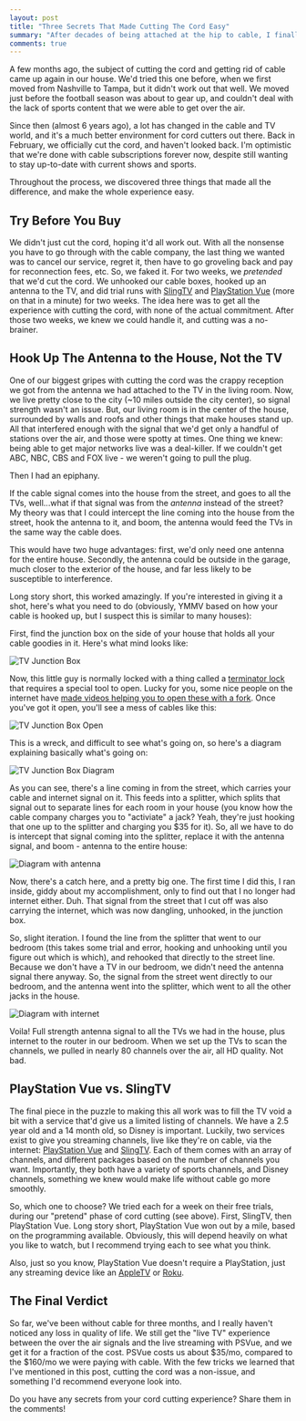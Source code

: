 ```yaml
---
layout: post
title: "Three Secrets That Made Cutting The Cord Easy"
summary: "After decades of being attached at the hip to cable, I finally cut the cord, and it's been amazing. Here are three secrets that helped me get the most of it."
comments: true
---
```


A few months ago, the subject of cutting the cord and getting rid of cable came up again in our house. We'd tried this one before, when we first moved from Nashville to Tampa, but it didn't work out that well. We moved just before the football season was about to gear up, and couldn't deal with the lack of sports content that we were able to get over the air.

Since then (almost 6 years ago), a lot has changed in the cable and TV world, and it's a much better environment for cord cutters out there. Back in February, we officially cut the cord, and haven't looked back. I'm optimistic that we're done with cable subscriptions forever now, despite still wanting to stay up-to-date with current shows and sports. 

Throughout the process, we discovered three things that made all the difference, and make the whole experience easy. 

## Try Before You Buy

We didn't just cut the cord, hoping it'd all work out. With all the nonsense you have to go through with the cable company, the last thing we wanted was to cancel our service, regret it, then have to go groveling back and pay for reconnection fees, etc. So, we faked it. For two weeks, we _pretended_ that we'd cut the cord. We unhooked our cable boxes, hooked up an antenna to the TV, and did trial runs with [SlingTV][sling] and [PlayStation Vue][psvue] (more on that in a minute) for two weeks. The idea here was to get all the experience with cutting the cord, with none of the actual commitment. After those two weeks, we knew we could handle it, and cutting was a no-brainer. 

## Hook Up The Antenna to the House, Not the TV

One of our biggest gripes with cutting the cord was the crappy reception we got from the antenna we had attached to the TV in the living room. Now, we live pretty close to the city (~10 miles outside the city center), so signal strength wasn't an issue. But, our living room is in the center of the house, surrounded by walls and roofs and other things that make houses stand up. All that interfered enough with the signal that we'd get only a handful of stations over the air, and those were spotty at times. One thing we knew: being able to get major networks live was a deal-killer. If we couldn't get ABC, NBC, CBS and FOX live - we weren't going to pull the plug.

Then I had an epiphany.

If the cable signal comes into the house from the street, and goes to all the TVs, well...what if that signal was from the _antenna_ instead of the street? My theory was that I could intercept the line coming into the house from the street, hook the antenna to it, and boom, the antenna would feed the TVs in the same way the cable does.

This would have two huge advantages: first, we'd only need one antenna for the entire house. Secondly, the antenna could be outside in the garage, much closer to the exterior of the house, and far less likely to be susceptible to interference. 

Long story short, this worked amazingly. If you're interested in giving it a shot, here's what you need to do (obviously, YMMV based on how your cable is hooked up, but I suspect this is similar to many houses):

First, find the junction box on the side of your house that holds all your cable goodies in it. Here's what mind looks like:

![TV Junction Box][junction]

Now, this little guy is normally locked with a thing called a [terminator lock][tlock] that requires a special tool to open. Lucky for you, some nice people on the internet have [made videos helping you to open these with a fork][tlocktool]. Once you've got it open, you'll see a mess of cables like this:

![TV Junction Box Open][junctionopen]

This is a wreck, and difficult to see what's going on, so here's a diagram explaining basically what's going on:

![TV Junction Box Diagram][diagram]

As you can see, there's a line coming in from the street, which carries your cable and internet signal on it. This feeds into a splitter, which splits that signal out to separate lines for each room in your house (you know how the cable company charges you to "activiate" a jack? Yeah, they're just hooking that one up to the splitter and charging you $35 for it). So, all we have to do is intercept that signal coming into the splitter, replace it with the antenna signal, and boom - antenna to the entire house:

![Diagram with antenna][diagramantenna]

Now, there's a catch here, and a pretty big one. The first time I did this, I ran inside, giddy about my accomplishment, only to find out that I no longer had internet either. Duh. That signal from the street that I cut off was also carrying the internet, which was now dangling, unhooked, in the junction box. 

So, slight iteration. I found the line from the splitter that went to our bedroom (this takes some trial and error, hooking and unhooking until you figure out which is which), and rehooked that directly to the street line. Because we don't have a TV in our bedroom, we didn't need the antenna signal there anyway. So, the signal from the street went directly to our bedroom, and the antenna went into the splitter, which went to all the other jacks in the house. 

![Diagram with internet][diagraminternet]

Voila! Full strength antenna signal to all the TVs we had in the house, plus internet to the router in our bedroom. When we set up the TVs to scan the channels, we pulled in nearly 80 channels over the air, all HD quality. Not bad. 

## PlayStation Vue vs. SlingTV

The final piece in the puzzle to making this all work was to fill the TV void a bit with a service that'd give us a limited listing of channels. We have a 2.5 year old and a 14 month old, so Disney is important. Luckily, two services exist to give you streaming channels, live like they're on cable, via the internet: [PlayStation Vue][psvue] and [SlingTV][sling]. Each of them comes with an array of channels, and different packages based on the number of channels you want. Importantly, they both have a variety of sports channels, and Disney channels, something we knew would make life without cable go more smoothly. 

So, which one to choose? We tried each for a week on their free trials, during our "pretend" phase of cord cutting (see above). First, SlingTV, then PlayStation Vue. Long story short, PlayStation Vue won out by a mile, based on the programming available. Obviously, this will depend heavily on what you like to watch, but I recommend trying each to see what you think. 

Also, just so you know, PlayStation Vue doesn't require a PlayStation, just any streaming device like an [AppleTV][appletv] or [Roku][roku].

## The Final Verdict

So far, we've been without cable for three months, and I really haven't noticed any loss in quality of life. We still get the "live TV" experience between the over the air signals and the live streaming with PSVue, and we get it for a fraction of the cost. PSVue costs us about $35/mo, compared to the $160/mo we were paying with cable. With the few tricks we learned that I've mentioned in this post, cutting the cord was a non-issue, and something I'd recommend everyone look into. 

Do you have any secrets from your cord cutting experience? Share them in the comments!

[sling]: http://www.dpbolvw.net/click-8346039-12175633
[psvue]: https://www.playstation.com/en-us/network/vue/
[junction]: https://dl.dropbox.com/s/rmzdoi2edr806sj/IMG_0561.JPG
[junctionopen]: https://dl.dropbox.com/s/q2x28sghmh73tec/IMG_0562.JPG
[diagram]: https://dl.dropbox.com/s/j6yrc76nxkfcp4z/diagram.png
[diagramantenna]: https://dl.dropbox.com/s/nkovcl58mzrrk39/diagram-antenna.png
[diagraminternet]: https://dl.dropbox.com/s/nr586gfn73ks0qv/diagram-internet.png
[appletv]: https://www.apple.com/tv/
[roku]: http://amzn.to/2qo33YE
[tlock]: http://amzn.to/2qocLKD
[tlocktool]: https://www.youtube.com/watch?v=sECl0ydgVvY

